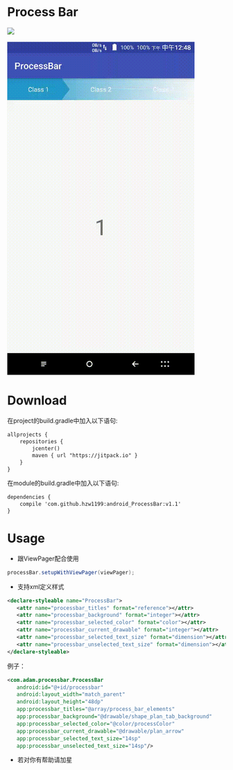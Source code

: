 # Process Bar
[![](https://jitpack.io/v/hzw1199/android_ProcessBar.svg)](https://jitpack.io/#hzw1199/android_ProcessBar)

![](/media/anglerMOB30Rwuzongheng08212016140333.gif)

# Download
在project的build.gradle中加入以下语句:  

```
allprojects {
    repositories {
        jcenter()
        maven { url "https://jitpack.io" }
    }
}
```

在module的build.gradle中加入以下语句:  

```
dependencies {
    compile 'com.github.hzw1199:android_ProcessBar:v1.1'
}
```
# Usage

* 跟ViewPager配合使用  

```java
processBar.setupWithViewPager(viewPager);
```
* 支持xml定义样式  

```xml
<declare-styleable name="ProcessBar">
   <attr name="processbar_titles" format="reference"></attr>
   <attr name="processbar_background" format="integer"></attr>
   <attr name="processbar_selected_color" format="color"></attr>
   <attr name="processbar_current_drawable" format="integer"></attr>
   <attr name="processbar_selected_text_size" format="dimension"></attr>
   <attr name="processbar_unselected_text_size" format="dimension"></attr>
</declare-styleable>
```
 例子：

```xml
<com.adam.processbar.ProcessBar
   android:id="@+id/processbar"
   android:layout_width="match_parent"
   android:layout_height="48dp"
   app:processbar_titles="@array/process_bar_elements"
   app:processbar_background="@drawable/shape_plan_tab_background"
   app:processbar_selected_color="@color/processColor"
   app:processbar_current_drawable="@drawable/plan_arrow"
   app:processbar_selected_text_size="14sp"
   app:processbar_unselected_text_size="14sp"/>
```

* 若对你有帮助请加星  

